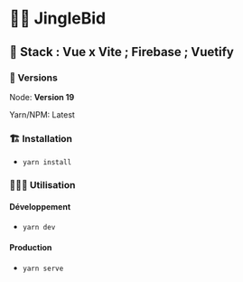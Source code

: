 # 🎅🏽 JingleBid

## 🧱 Stack : Vue x Vite ; Firebase ; Vuetify

### 🧩 Versions

Node: **Version 19**

Yarn/NPM: Latest

### 🏗️ Installation

- ``yarn install``

### 👨🏽‍💻 Utilisation

#### Développement

- ``yarn dev``

#### Production

- ``yarn serve``
